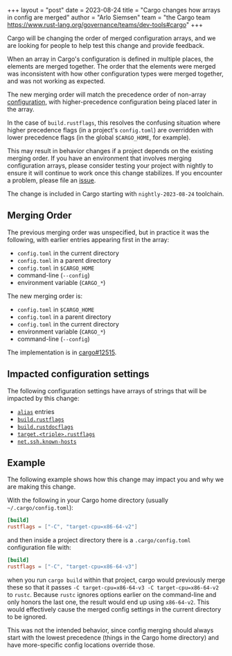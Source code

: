 +++
layout = "post"
date = 2023-08-24
title = "Cargo changes how arrays in config are merged"
author = "Arlo Siemsen"
team = "the Cargo team <https://www.rust-lang.org/governance/teams/dev-tools#cargo>"
+++

Cargo will be changing the order of merged configuration arrays, and we are looking for people to help test this change and provide feedback.

When an array in Cargo's configuration is defined in multiple places, the elements are merged together. The order that the elements were merged was inconsistent with how other configuration types were merged together, and was not working as expected.

The new merging order will match the precedence order of non-array [configuration], with higher-precedence configuration being placed later in the array. 

In the case of `build.rustflags`, this resolves the confusing situation where higher precedence flags (in a project's `config.toml`) are overridden with lower precedence flags (in the global `$CARGO_HOME`, for example).

This may result in behavior changes if a project depends on the existing merging order. If you have an environment that involves merging configuration arrays, please consider testing your project with nightly to ensure it will continue to work once this change stabilizes. If you encounter a problem, please file an [issue].

The change is included in Cargo starting with `nightly-2023-08-24` toolchain.

## Merging Order

The previous merging order was unspecified, but in practice it was the following, with earlier entries appearing first in the array:
* `config.toml` in the current directory
* `config.toml` in a parent directory
* `config.toml` in `$CARGO_HOME`
* command-line (`--config`)
* environment variable (`CARGO_*`)

The new merging order is:
* `config.toml` in `$CARGO_HOME`
* `config.toml` in a parent directory
* `config.toml` in the current directory
* environment variable (`CARGO_*`)
* command-line (`--config`)

The implementation is in [cargo#12515].

## Impacted configuration settings

The following configuration settings have arrays of strings that will be impacted by this change:

* [`alias`] entries
* [`build.rustflags`]
* [`build.rustdocflags`]
* [`target.<triple>.rustflags`]
* [`net.ssh.known-hosts`]

[`alias`]: https://doc.rust-lang.org/nightly/cargo/reference/config.html#alias
[`build.rustflags`]: https://doc.rust-lang.org/nightly/cargo/reference/config.html#buildrustflags
[`build.rustdocflags`]: https://doc.rust-lang.org/nightly/cargo/reference/config.html#buildrustdocflags
[`target.<triple>.rustflags`]: https://doc.rust-lang.org/nightly/cargo/reference/config.html#targettriplerustflags
[`net.ssh.known-hosts`]: https://doc.rust-lang.org/nightly/cargo/reference/config.html#netsshknown-hosts

## Example

The following example shows how this change may impact you and why we are making this change.

With the following in your Cargo home directory (usually `~/.cargo/config.toml`):

```toml
[build]
rustflags = ["-C", "target-cpu=x86-64-v2"]
```

and then inside a project directory there is a `.cargo/config.toml` configuration file with:

```toml
[build]
rustflags = ["-C", "target-cpu=x86-64-v3"]
```

when you run `cargo build` within that project, cargo would previously merge these so that it passes `-C target-cpu=x86-64-v3 -C target-cpu=x86-64-v2` to `rustc`. Because `rustc` ignores options earlier on the command-line and only honors the last one, the result would end up using `x86-64-v2`. This would effectively cause the merged config settings in the current directory to be ignored. 

This was not the intended behavior, since config merging should always start with the lowest precedence (things in the Cargo home directory) and have more-specific config locations override those.

[cargo#12515]: https://github.com/rust-lang/cargo/pull/12515
[configuration]: https://doc.rust-lang.org/cargo/reference/config.html#hierarchical-structure
[issue]: https://github.com/rust-lang/cargo/issues/new/choose
